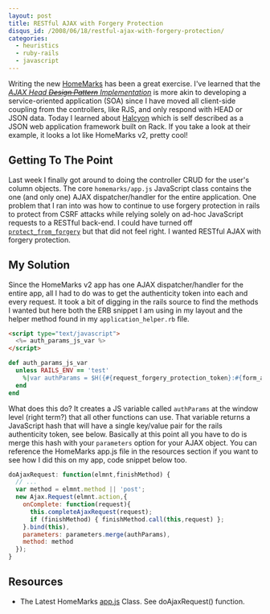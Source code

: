 ```yaml
--- 
layout: post
title: RESTful AJAX with Forgery Protection
disqus_id: /2008/06/18/restful-ajax-with-forgery-protection/
categories: 
  - heuristics
  - ruby-rails
  - javascript
---
```


<p>
  Writing the new <a href="http://www.homemarks.com/">HomeMarks</a> has been a great exercise. I've learned that the <a href="/2008/05/24/the-ajax-head-design-pattern/"><em>AJAX Head <strike>Design Pattern</strike> Implementation</em></a> is more akin to developing a service-oriented application (SOA) since I have moved all client-side coupling from the controllers, like RJS, and only respond with HEAD or JSON data. Today I learned about <a href="http://halcyon.rubyforge.org/">Halcyon</a> which is self described as a JSON web application framework built on Rack. If you take a look at their example, it looks a lot like HomeMarks v2, pretty cool!
</p>

<h2>Getting To The Point</h2>

<p>
  Last week I finally got around to doing the controller CRUD for the user's column objects. The core <code>homemarks/app.js</code> JavaScript class contains the one (and only one) AJAX dispatcher/handler for the entire application. One problem that I ran into was how to continue to use forgery protection in rails to protect from CSRF attacks while relying solely on ad-hoc JavaScript requests to a RESTful back-end. I could have turned off <a href="http://api.rubyonrails.com/classes/ActionController/RequestForgeryProtection/ClassMethods.html#M000300"><code>protect_from_forgery</code></a> but that did not feel right. I wanted RESTful AJAX with forgery protection.
</p>

<h2>My Solution</h2>

<p>
  Since the HomeMarks v2 app has one AJAX dispatcher/handler for the entire app, all I had to do was to get the authenticity token into each and every request. It took a bit of digging in the rails source to find the methods I wanted but here both the ERB snippet I am using in my layout and the helper method found in my <code>application_helper.rb</code> file.
</p>

~~~html
<script type="text/javascript">
  <%= auth_params_js_var %>
</script>
~~~

~~~ruby
def auth_params_js_var
  unless RAILS_ENV == 'test'
    %|var authParams = $H({#{request_forgery_protection_token}:#{form_authenticity_token.inspect}});|
  end
end
~~~

<p>
  What does this do? It creates a JS variable called <code>authParams</code> at the window level (right term?) that all other functions can use. That variable returns a JavaScript hash that will have a single key/value pair for the rails authenticity token, see below. Basically at this point all you have to do is merge this hash with your <code>parameters</code> option for your AJAX object. You can reference the HomeMarks app.js file in the resources section if you want to see how I did this on my app, code snippet below too.
</p>

~~~javascript
doAjaxRequest: function(elmnt,finishMethod) {
  // ...
  var method = elmnt.method || 'post';
  new Ajax.Request(elmnt.action,{
    onComplete: function(request){
      this.completeAjaxRequest(request);
      if (finishMethod) { finishMethod.call(this,request) };
    }.bind(this),
    parameters: parameters.merge(authParams),
    method: method
  });
}
~~~


<h2>Resources</h2>

<ul>
  <li>The Latest HomeMarks <a href="http://github.com/metaskills/homemarks/tree/master/public/javascripts/homemarks/app.js">app.js</a> Class. See doAjaxRequest() function.</li>
</ul>

